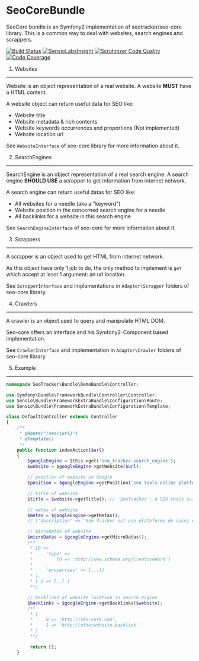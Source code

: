 SeoCoreBundle
================

SeoCore bundle is an Symfony2 implementation of seotracker/seo-core library.
This is a common way to deal with websites, search engines and scrappers.

[![Build Status](https://travis-ci.org/seotracker/SeoCoreBundle.svg?branch=master)](https://travis-ci.org/seotracker/SeoCoreBundle)
[![SensioLabsInsight](https://insight.sensiolabs.com/projects/c7e2ba31-3b9c-4fe4-a428-807a23811402/mini.png)](https://insight.sensiolabs.com/projects/c7e2ba31-3b9c-4fe4-a428-807a23811402)
[![Scrutinizer Code Quality](https://scrutinizer-ci.com/g/seotracker/SeoCoreBundle/badges/quality-score.png?b=master)](https://scrutinizer-ci.com/g/seotracker/SeoCoreBundle/?branch=master)
[![Code Coverage](https://scrutinizer-ci.com/g/seotracker/SeoCoreBundle/badges/coverage.png?b=master)](https://scrutinizer-ci.com/g/seotracker/SeoCoreBundle/?branch=master)

1) Websites
-----------

Website is an object representation of a real website.
A website **MUST** have a HTML content.

A website object can return useful data for SEO like:

* Website title
* Website metadata & rich contents
* Website keywords occurrences and proportions (Not implemented)
* Website location url

See ``WebsiteInterface`` of seo-core library for more information about it.

2) SearchEngines
----------------

SearchEngine is an object representation of a real search engine.
A search engine **SHOULD USE** a scrapper to get information from internet network.

A search engine can return useful datas for SEO like:

* All websites for a needle (aka a "keyword")
* Website position in the concerned search engine for a needle
* All backlinks for a website in this search engine

See ``SearchEngineInterface`` of seo-core for more information about it.

3) Scrappers
------------

A scrapper is an object used to get HTML from internet network.

As this object have only 1 job to do, the only method to implement is ``get``
which accept at least 1 argument: an url location.

See ``ScrapperInterface`` and implementations in ``Adapter\Scrapper`` folders of seo-core library.

4) Crawlers
-----------

A crawler is an object used to query and manipulate HTML DOM.

Seo-core offers an interface and his Symfony2-Component based implementation.

See ``CrawlerInterface`` and implementation in ``Adapter\Crawler`` folders of seo-core library.


5) Example
----------

```php
namespace SeoTracker\Bundle\DemoBundle\Controller;

use Symfony\Bundle\FrameworkBundle\Controller\Controller;
use Sensio\Bundle\FrameworkExtraBundle\Configuration\Route;
use Sensio\Bundle\FrameworkExtraBundle\Configuration\Template;

class DefaultController extends Controller
{
    /**
     * @Route("/seo/{url}")
     * @Template()
     */
    public function indexAction($url)
    {
        $googleEngine = $this->get('seo_tracker.search_engine');
        $website = $googleEngine->getWebsite($url);

        // position of website in Google
        $position = $googleEngine->getPosition('seo tools online platform', $website); // 1

        // title of website
        $title = $website->getTitle(); // 'SeoTracker : A SEO tools suite'

        // metas of website
        $metas = $googleEngine->getMetas();
        // ['description' => 'Seo Tracker est une plateforme de suivi et d'optimisation [..]']

        // microdatas of website
        $microDatas = $googleEngine->getMicroDatas();
        /**
         * [0 =>
         *     'type' =>
         *         [0 => 'http://www.schema.org/CreativeWork']
         *     ,
         *     'properties' => [...]]
         * ],
         * [ 1 => [..] ]
         **/

        // backlinks of website location in search engine
        $backlinks = $googleEngine->getBacklinks($website);
        /**
         * [
         *     0 => 'http://seo-core.com',
         *     1 => 'http://otherwebsite.backlink'
         * ]
         **/

         return [];
    }
```
